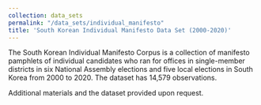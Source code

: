 ```yaml
---
collection: data_sets
permalink: "/data_sets/individual_manifesto"
title: 'South Korean Individual Manifesto Data Set (2000-2020)'
---
```


The South Korean Individual Manifesto Corpus is a collection of manifesto pamphlets of individual candidates who ran for offices in single-member districts in six National Assembly elections and five local elections in South Korea from 2000 to 2020. The dataset has 14,579 observations.

Additional materials and the dataset provided upon request.